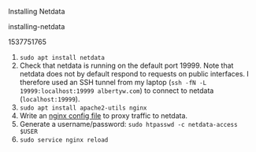 Installing Netdata

installing-netdata

1537751765

1.  `sudo apt install netdata`
2.  Check that netdata is running on the default port 19999.  Note that netdata
    does not by default respond to requests on public interfaces.  I therefore
    used an SSH tunnel from my laptop (`ssh -fN -L 19999:localhost:19999 albertyw.com`)
    to connect to netdata (`localhost:19999`).
3.  `sudo apt install apache2-utils nginx`
4.  Write an [nginx config file](https://gist.github.com/albertyw/00c0ae43e7fba8b1f855075b1df60063) to proxy traffic to netdata.
5.  Generate a username/password: `sudo htpasswd -c netdata-access $USER`
6.  `sudo service nginx reload`
